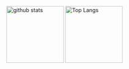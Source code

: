 <p align="left"> 
  <img alt="github stats" height="150px" src="https://github-readme-stats.vercel.app/api?username=paop-13&count_private=true&show_icons=true&show_icons=true" />
  <img alt="Top Langs" height="150px" src="https://github-readme-stats.vercel.app/api/top-langs/?username=paop-13&layout=compact&count_private=true&show_icons=true&show_icons=true" />
</p>
